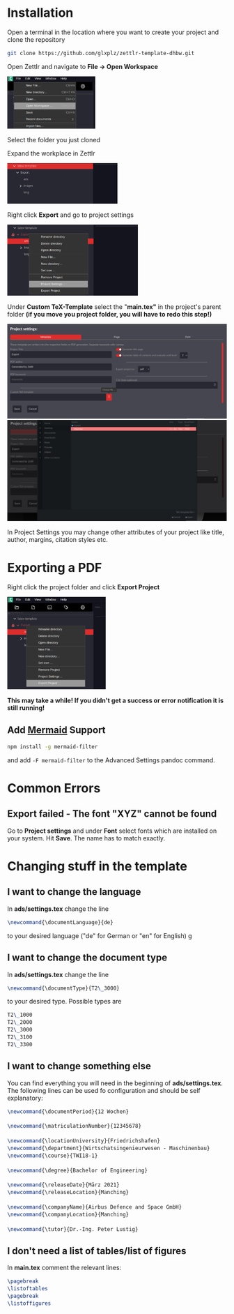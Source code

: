 # Installation

Open a terminal in the location where you want to create your project and clone the repository

```bash
git clone https://github.com/glxplz/zettlr-template-dhbw.git
```

Open Zettlr and navigate to **File -> Open Workspace**

<img src="./readme-screenshots/image-20210423192358174.png" alt="image-20210423192358174" style="zoom:33%;" />

Select the folder you just cloned

Expand the workplace in Zettlr

<img src="./readme-screenshots/image-20210423192827956.png" alt="image-20210423192827956" style="zoom:33%;" />



Right click **Export** and go to project settings

<img src="./readme-screenshots/image-20210423193158650.png" alt="image-20210423193158650" style="zoom:33%;" />

Under **Custom TeX-Template** select the "**main.tex"** in the project's parent folder **(if you move you project folder, you will have to redo this step!)**

<img src="./readme-screenshots/image-20210423193414869.png" alt="image-20210423193414869" style="zoom:67%;" />

<img src="./readme-screenshots/image-20210423193458996.png" alt="image-20210423193458996" style="zoom:67%;" />

In Project Settings you may change other attributes of your project like title, author, margins, citation styles etc.

# Exporting a PDF

Right click the project folder and click **Export Project**

<img src="./readme-screenshots/image-20210423194222698.png" alt="image-20210423194222698" style="zoom:33%;" />

**This may take a while! If you didn't get a success or error notification it is still running!**

## Add [Mermaid](https://mermaid-js.github.io/mermaid/#/) Support
```bash
npm install -g mermaid-filter
```
and add `-F mermaid-filter` to the Advanced Settings pandoc command.

# Common Errors

## Export failed - The font "XYZ" cannot be found

Go to **Project settings** and under **Font** select fonts which are installed on your system. Hit **Save**. The name has to match exactly.

# Changing stuff in the template

## I want to change the language

In **ads/settings.tex** change the line 
```tex
\newcommand{\documentLanguage}{de}
```
to your desired language ("de" for German or "en" for English)
g
## I want to change the document type

In **ads/settings.tex** change the line 

```tex
\newcommand{\documentType}{T2\_3000}
```

to your desired type. Possible types are

```tex
T2\_1000
T2\_2000
T2\_3000
T2\_3100
T2\_3300
```

## I want to change something else

You can find everything you will need in the beginning of **ads/settings.tex**. The following lines can be used fo configuration and should be self explanatory:

`````tex
\newcommand{\documentPeriod}{12 Wochen}

\newcommand{\matriculationNumber}{12345678}

\newcommand{\locationUniversity}{Friedrichshafen}
\newcommand{\department}{Wirtschatsingenieurwesen - Maschinenbau}
\newcommand{\course}{TWI18-1}

\newcommand{\degree}{Bachelor of Engineering}

\newcommand{\releaseDate}{März 2021}
\newcommand{\releaseLocation}{Manching}

\newcommand{\companyName}{Airbus Defence and Space GmbH}
\newcommand{\companyLocation}{Manching}

\newcommand{\tutor}{Dr.-Ing. Peter Lustig}
`````

## I don't need a list of tables/list of figures

In **main.tex** comment the relevant lines:

`````tex
\pagebreak
\listoftables
\pagebreak
\listoffigures
`````


